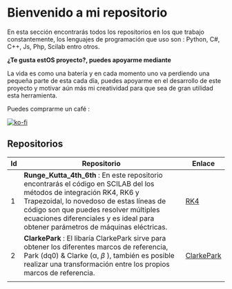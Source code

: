 # Bienvenido a mi repositorio

En esta sección encontrarás todos los repositorios en los que trabajo constantemente, los lenguajes de programación que uso son : Python, C#, C++, Js, Php, Scilab entro otros. 

**¿Te gusta estOS proyecto?, puedes apoyarme mediante**

La vida es como una batería y en cada momento uno va perdiendo una pequeña parte de esta cada día, puedes apoyarme en el desarrollo de este proyecto y motivar aún más mi creatividad para que sea de gran utilidad esta herramienta.

Puedes comprarme un café :

[![ko-fi](https://ko-fi.com/img/githubbutton_sm.svg)](https://ko-fi.com/B0B356BR4)

## Repositorios

| Id   | Repositorio                                                  | Enlace                                                   |
| ---- | ------------------------------------------------------------ | -------------------------------------------------------- |
| 1    | **Runge_Kutta_4th_6th** : En este repositorio encontrarás el código en SCILAB del los métodos de integración RK4, RK6 y Trapezoidal, lo novedoso de estas líneas de código son que puedes resolver múltiples ecuaciones diferenciales y es ideal para obtener parámetros de máquinas eléctricas. | [RK4](https://github.com/jacometoss/Runge_Kutta_4th_6th) |
| 2    | **ClarkePark** : El libaría ClarkePark sirve para obtener los diferentes marcos de referencia, Park (dq0) & Clarke (α, *β* ), también es posible realizar una transformación entre los propios marcos de referencia. | [ClarkePark](https://clarkepark.readthedocs.io/)         |
|      |                                                              |                                                          |

 
